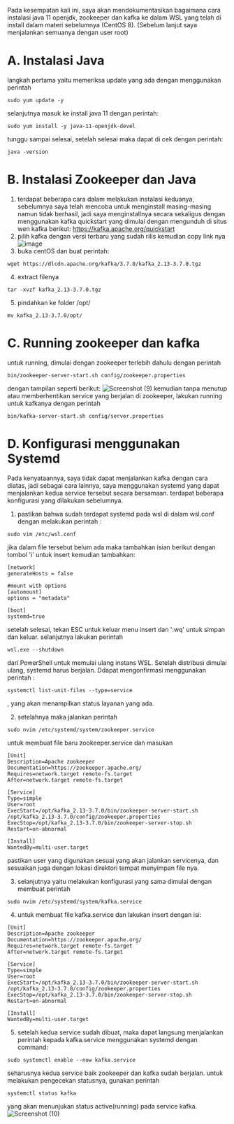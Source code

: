 Pada kesempatan kali ini, saya akan mendokumentasikan bagaimana cara instalasi java 11 openjdk, zookeeper dan kafka ke dalam WSL yang telah di install dalam materi sebelumnya (CentOS 8). (Sebelum lanjut saya menjalankan semuanya dengan user root)
# A. Instalasi Java
langkah pertama yaitu memeriksa update yang ada dengan menggunakan perintah 
```
sudo yum update -y
```
selanjutnya masuk ke install java 11 dengan perintah:
```
sudo yum install -y java-11-openjdk-devel
```
tunggu sampai selesai, setelah selesai maka dapat di cek dengan perintah:
```
java -version
```
# B. Instalasi Zookeeper dan Java
1. terdapat beberapa cara dalam melakukan instalasi keduanya, sebelumnya saya telah mencoba untuk menginstall masing-masing namun tidak berhasil, jadi saya menginstallnya secara sekaligus dengan menggunakan kafka quickstart yang dimulai dengan mengunduh di situs wen kafka berikut: 
https://kafka.apache.org/quickstart
2. pilih kafka dengan versi terbaru yang sudah rilis kemudian copy link nya
 ![image](https://github.com/ferdyansahalfariz/belajar-linux/assets/96871156/856c75a0-6a42-4086-8321-09d2136f0a09)
3. buka centOS dan buat perintah:
```
wget https://dlcdn.apache.org/kafka/3.7.0/kafka_2.13-3.7.0.tgz
```
4. extract filenya
```
tar -xvzf kafka_2.13-3.7.0.tgz
```
5. pindahkan ke folder /opt/
```
mv kafka_2.13-3.7.0/opt/
```
# C. Running zookeeper dan kafka
untuk running, dimulai dengan zookeeper terlebih dahulu dengan perintah 
```
bin/zookeeper-server-start.sh config/zookeeper.properties
```
dengan tampilan seperti berikut:
![Screenshot (9)](https://github.com/ferdyansahalfariz/belajar-linux/assets/96871156/7ba99116-c700-4195-a3e5-5de9b4633b82)
kemudian tanpa menutup atau memberhentikan service yang berjalan di zookeeper, lakukan running untuk kafkanya dengan perintah
```
bin/kafka-server-start.sh config/server.properties
```
# D. Konfigurasi menggunakan Systemd
Pada kenyataannya, saya tidak dapat menjalankan kafka dengan cara diatas, jadi sebagai cara lainnya, saya menggunakan systemd yang dapat menjalankan kedua service tersebut secara bersamaan. terdapat beberapa konfigurasi yang dilakukan sebelumnya.
1. pastikan bahwa sudah terdapat systemd pada wsl di dalam wsl.conf dengan melakukan perintah :
```
sudo vim /etc/wsl.conf
```
jika dalam file tersebut belum ada maka tambahkan isian berikut dengan tombol 'i' untuk insert kemudian tambahkan:
```
[network]
generateHosts = false

#mount with options
[automount]
options = "metadata"

[boot]
systemd=true
```
setelah selesai, tekan ESC untuk keluar menu insert dan ':wq' untuk simpan dan keluar. selanjutnya lakukan perintah
```
wsl.exe --shutdown 
```
dari PowerShell untuk memulai ulang instans WSL. Setelah distribusi dimulai ulang, systemd harus berjalan. Ddapat mengonfirmasi menggunakan perintah :
```
systemctl list-unit-files --type=service
```
, yang akan menampilkan status layanan yang ada.

2. setelahnya maka jalankan perintah
```
sudo nvim /etc/systemd/system/zookeeper.service
```
untuk membuat file baru zookeeper.service dan masukan
```
[Unit]
Description=Apache zookeeper
Documentation=https://zookeeper.apache.org/
Requires=network.target remote-fs.target
After=network.target remote-fs.target

[Service]
Type=simple
User=root
ExecStart=/opt/kafka_2.13-3.7.0/bin/zookeeper-server-start.sh /opt/kafka_2.13-3.7.0/config/zookeeper.properties
ExecStop=/opt/kafka_2.13-3.7.0/bin/zookeeper-server-stop.sh
Restart=on-abnormal

[Install]
WantedBy=multi-user.target
```
pastikan user yang digunakan sesuai yang akan jalankan servicenya, dan sesuaikan juga dengan lokasi direktori tempat menyimpan file nya.

3. selanjutnya yaitu melakukan konfigurasi yang sama dimulai dengan membuat perintah
```
sudo nvim /etc/systemd/system/kafka.service
```
4.  untuk membuat file kafka.service dan lakukan insert dengan isi:
```
[Unit]
Description=Apache zookeeper
Documentation=https://zookeeper.apache.org/
Requires=network.target remote-fs.target
After=network.target remote-fs.target

[Service]
Type=simple
User=root
ExecStart=/opt/kafka_2.13-3.7.0/bin/zookeeper-server-start.sh /opt/kafka_2.13-3.7.0/config/zookeeper.properties
ExecStop=/opt/kafka_2.13-3.7.0/bin/zookeeper-server-stop.sh
Restart=on-abnormal

[Install]
WantedBy=multi-user.target
```
5. setelah kedua service sudah dibuat, maka dapat langsung menjalankan perintah kepada kafka.service menggunakan systemd dengan command:
```
sudo systemctl enable --now kafka.service
```
seharusnya kedua service baik zookeeper dan kafka sudah berjalan. untuk melakukan pengecekan statusnya, gunakan perintah 
```
systemctl status kafka
```
yang akan menunjukan status active(running) pada service kafka.
![Screenshot (10)](https://github.com/ferdyansahalfariz/belajar-linux/assets/96871156/7415dc6a-d120-4400-ae6a-9f681b6cfe1f)
